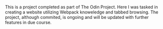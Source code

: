 This is a project completed as part of The Odin Project. Here I was tasked in creating a website utilizing Webpack knoweledge and tabbed browsing. The project, although commited, is ongoing and will be updated with further features in due course. 
